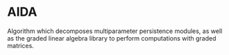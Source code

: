 # AIDA
Algorithm which decomposes multiparameter persistence modules, as well as the graded linear algebra library to perform computations with graded matrices.

